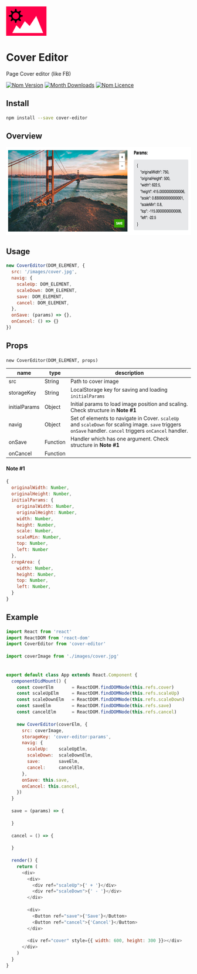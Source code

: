 <p>
  <img src="./images/logo.jpg" height="80" />
</p>

# Cover Editor

Page Cover editor (like FB)

[![Npm Version](https://badge.fury.io/js/cover-editor.svg)](https://www.npmjs.com/package/cover-editor)
[![Month Downloads](https://img.shields.io/npm/dm/cover-editor.svg)](http://npm-stat.com/charts.html?package=cover-editor)
[![Npm Licence](https://img.shields.io/npm/l/cover-editor.svg)](https://www.npmjs.com/package/cover-editor)


## Install

```bash
npm install --save cover-editor
```


## Overview

<p>
  <img src="./images/example.jpg" height="240" />
</p>


## Usage

```javascript
new CoverEditor(DOM_ELEMENT, {
  src: '/images/cover.jpg',
  navig: {
    scaleUp: DOM_ELEMENT,
    scaleDown: DOM_ELEMENT,
    save: DOM_ELEMENT,
    cancel: DOM_ELEMENT,
  },
  onSave: (params) => {},
  onCancel: () => {}
})
```


## Props

`new CoverEditor(DOM_ELEMENT, props)`

name | type | description
---- | ---- | -----------
src | String | Path to cover image
storageKey | String | LocalStorage key for saving and loading `initialParams`
initialParams | Object | Initial params to load image position and scaling. Check structure in **Note #1**
navig | Object | Set of elements to navigate in Cover. `scaleUp` and `scaleDown` for scaling image. `save` triggers `onSave` handler. `cancel` triggers `onCancel` handler.
onSave | Function | Handler which has one argument. Check structure in **Note #1**
onCancel | Function |


#### Note #1

```javascript
{
  originalWidth: Number,
  originalHeight: Number,
  initialParams: {
    originalWidth: Number,
    originalHeight: Number,
    width: Number,
    height: Number,
    scale: Number,
    scaleMin: Number,
    top: Number,
    left: Number
  },
  cropArea: {
    width: Number,
    height: Number,
    top: Number,
    left: Number,
  }
}
```


## Example

```javascript
import React from 'react'
import ReactDOM from 'react-dom'
import CoverEditor from 'cover-editor'

import coverImage from './images/cover.jpg'


export default class App extends React.Component {
  componentDidMount() {
    const coverElm       = ReactDOM.findDOMNode(this.refs.cover)
    const scaleUpElm     = ReactDOM.findDOMNode(this.refs.scaleUp)
    const scaleDownElm   = ReactDOM.findDOMNode(this.refs.scaleDown)
    const saveElm        = ReactDOM.findDOMNode(this.refs.save)
    const cancelElm      = ReactDOM.findDOMNode(this.refs.cancel)

    new CoverEditor(coverElm, {
      src: coverImage,
      storageKey: 'cover-editor:params',
      navig: {
        scaleUp:    scaleUpElm,
        scaleDown:  scaleDownElm,
        save:       saveElm,
        cancel:     cancelElm,
      },
      onSave: this.save,
      onCancel: this.cancel,
    })
  }

  save = (params) => {

  }

  cancel = () => {

  }

  render() {
    return (
      <div>
        <div>
          <div ref="scaleUp">{' + '}</div>
          <div ref="scaleDown">{' - '}</div>
        </div>

        <div>
          <Button ref="save">{'Save'}</Button>
          <Button ref="cancel">{'Cancel'}</Button>
        </div>

        <div ref="cover" style={{ width: 600, height: 300 }}></div>
      </div>
    )
  }
}
```
